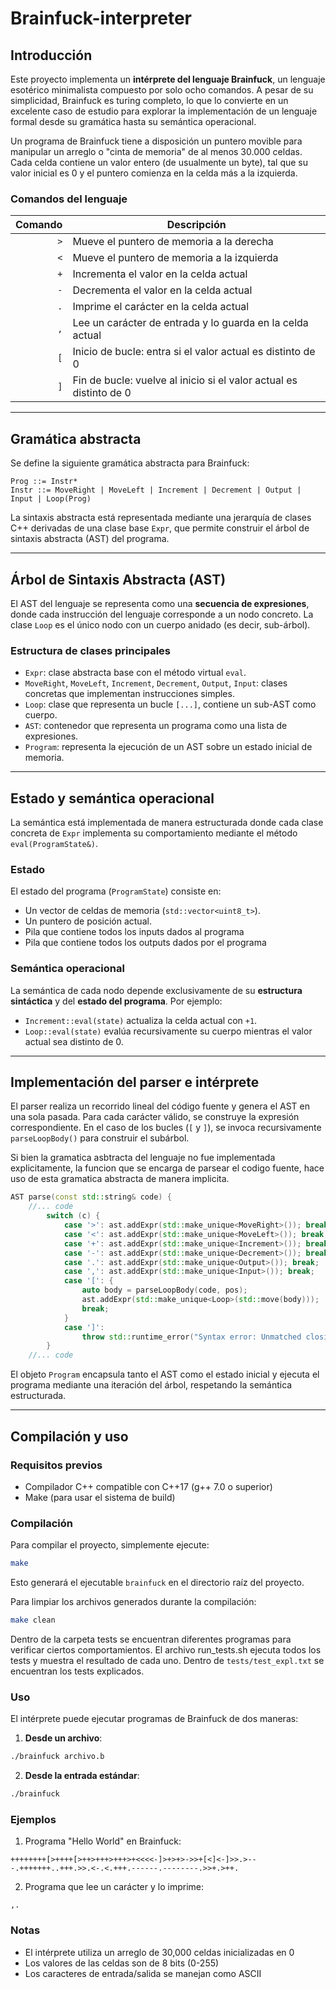 # Brainfuck-interpreter

## Introducción

Este proyecto implementa un **intérprete del lenguaje Brainfuck**, un lenguaje esotérico minimalista compuesto por solo ocho comandos. A pesar de su simplicidad, Brainfuck es turing completo, lo que lo convierte en un excelente caso de estudio para explorar la implementación de un lenguaje formal desde su gramática hasta su semántica operacional.

Un programa de Brainfuck tiene a disposición un puntero movible para manipular un arreglo o "cinta de memoria" de al menos 30.000 celdas. Cada celda contiene un valor entero (de usualmente un byte), tal que su valor inicial es 0 y el puntero comienza en la celda más a la izquierda.

### Comandos del lenguaje

| Comando | Descripción                    |
|--------:|--------------------------------|
| `>`     | Mueve el puntero de memoria a la derecha |
| `<`     | Mueve el puntero de memoria a la izquierda |
| `+`     | Incrementa el valor en la celda actual     |
| `-`     | Decrementa el valor en la celda actual     |
| `.`     | Imprime el carácter en la celda actual     |
| `,`     | Lee un carácter de entrada y lo guarda en la celda actual |
| `[`     | Inicio de bucle: entra si el valor actual es distinto de 0 |
| `]`     | Fin de bucle: vuelve al inicio si el valor actual es distinto de 0 |

---

## Gramática abstracta

Se define la siguiente gramática abstracta para Brainfuck:

    Prog ::= Instr*
    Instr ::= MoveRight | MoveLeft | Increment | Decrement | Output | Input | Loop(Prog)


La sintaxis abstracta está representada mediante una jerarquía de clases C++ derivadas de una clase base `Expr`, que permite construir el árbol de sintaxis abstracta (AST) del programa.

---

## Árbol de Sintaxis Abstracta (AST)

El AST del lenguaje se representa como una **secuencia de expresiones**, donde cada instrucción del lenguaje corresponde a un nodo concreto. La clase `Loop` es el único nodo con un cuerpo anidado (es decir, sub-árbol).

### Estructura de clases principales

- `Expr`: clase abstracta base con el método virtual `eval`.
- `MoveRight`, `MoveLeft`, `Increment`, `Decrement`, `Output`, `Input`: clases concretas que implementan instrucciones simples.
- `Loop`: clase que representa un bucle `[...]`, contiene un sub-AST como cuerpo.
- `AST`: contenedor que representa un programa como una lista de expresiones.
- `Program`: representa la ejecución de un AST sobre un estado inicial de memoria.

---

## Estado y semántica operacional

La semántica está implementada de manera estructurada donde cada clase concreta de `Expr` implementa su comportamiento mediante el método `eval(ProgramState&)`.

### Estado

El estado del programa (`ProgramState`) consiste en:
- Un vector de celdas de memoria (`std::vector<uint8_t>`).
- Un puntero de posición actual.
- Pila que contiene todos los inputs dados al programa
- Pila que contiene todos los outputs dados por el programa

### Semántica operacional

La semántica de cada nodo depende exclusivamente de su **estructura sintáctica** y del **estado del programa**. Por ejemplo:

- `Increment::eval(state)` actualiza la celda actual con `+1`.
- `Loop::eval(state)` evalúa recursivamente su cuerpo mientras el valor actual sea distinto de 0.

---

## Implementación del parser e intérprete

El parser realiza un recorrido lineal del código fuente y genera el AST en una sola pasada. Para cada carácter válido, se construye la expresión correspondiente. En el caso de los bucles (`[` y `]`), se invoca recursivamente `parseLoopBody()` para construir el subárbol.

Si bien la gramatica asbtracta del lenguaje no fue implementada explicitamente, la funcion que se encarga de parsear el codigo fuente, hace uso de esta gramatica abstracta de manera implicita.

```cpp
AST parse(const std::string& code) {
    //... code
        switch (c) {
            case '>': ast.addExpr(std::make_unique<MoveRight>()); break;
            case '<': ast.addExpr(std::make_unique<MoveLeft>()); break;
            case '+': ast.addExpr(std::make_unique<Increment>()); break;
            case '-': ast.addExpr(std::make_unique<Decrement>()); break;
            case '.': ast.addExpr(std::make_unique<Output>()); break;
            case ',': ast.addExpr(std::make_unique<Input>()); break;
            case '[': {
                auto body = parseLoopBody(code, pos);
                ast.addExpr(std::make_unique<Loop>(std::move(body)));
                break;
            }
            case ']':
                throw std::runtime_error("Syntax error: Unmatched closing bracket");
        }
    //... code
```

El objeto `Program` encapsula tanto el AST como el estado inicial y ejecuta el programa mediante una iteración del árbol, respetando la semántica estructurada.

---

## Compilación y uso

### Requisitos previos

- Compilador C++ compatible con C++17 (g++ 7.0 o superior)
- Make (para usar el sistema de build)

### Compilación

Para compilar el proyecto, simplemente ejecute:

```bash
make
```

Esto generará el ejecutable `brainfuck` en el directorio raíz del proyecto.

Para limpiar los archivos generados durante la compilación:

```bash
make clean
```

Dentro de la carpeta tests se encuentran diferentes programas para verificar ciertos comportamientos. El archivo run_tests.sh ejecuta todos los tests y muestra el resultado de cada uno. Dentro de `tests/test_expl.txt` se encuentran los tests explicados.

### Uso

El intérprete puede ejecutar programas de Brainfuck de dos maneras:

1. **Desde un archivo**:
```bash
./brainfuck archivo.b
```

2. **Desde la entrada estándar**:
```bash
./brainfuck
```

### Ejemplos

1. Programa "Hello World" en Brainfuck:
```brainfuck
++++++++[>++++[>++>+++>+++>+<<<<-]>+>+>->>+[<]<-]>>.>---.+++++++..+++.>>.<-.<.+++.------.--------.>>+.>++.
```

2. Programa que lee un carácter y lo imprime:
```brainfuck
,.
```

### Notas

- El intérprete utiliza un arreglo de 30,000 celdas inicializadas en 0
- Los valores de las celdas son de 8 bits (0-255)
- Los caracteres de entrada/salida se manejan como ASCII
